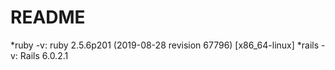 # README

  *ruby -v: ruby 2.5.6p201 (2019-08-28 revision 67796) [x86_64-linux]
  *rails -v:  Rails 6.0.2.1
  
